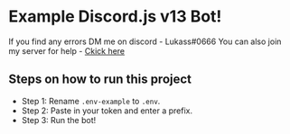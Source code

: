 # Example Discord.js v13 Bot!

If you find any errors DM me on discord - Lukass#0666
You can also join my server for help - [Ckick here](https://discord.gg/DKmkuxbhGB)

## Steps on how to run this project
- Step 1: Rename `.env-example` to `.env`.
- Step 2: Paste in your token and enter a prefix.
- Step 3: Run the bot!
